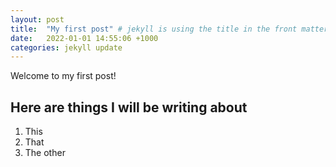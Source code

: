 ```yaml
---
layout: post
title:  "My first post" # jekyll is using the title in the front matter 
date:   2022-01-01 14:55:06 +1000
categories: jekyll update
---
```


Welcome to my first post!

## Here are things I will be writing about
1. This
2. That 
3. The other 